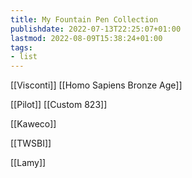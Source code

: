 ```yaml
---
title: My Fountain Pen Collection
publishdate: 2022-07-13T22:25:07+01:00
lastmod: 2022-08-09T15:38:24+01:00
tags: 
- list
---
```










[[Visconti]] [[Homo Sapiens Bronze Age]]



[[Pilot]] [[Custom 823]]



[[Kaweco]]



[[TWSBI]]



[[Lamy]]



